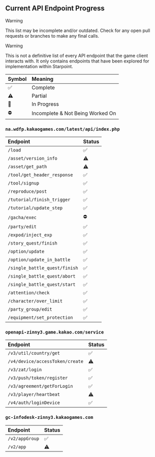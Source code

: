 ## Current API Endpoint Progress
> [!WARNING]
> This list may be incomplete and/or outdated. Check for any open pull requests or branches to make any final calls.

> [!WARNING]
> This is not a definitive list of every API endpoint that the game client interacts with. It only contains endpoints that have been explored for implementation within Starpoint.

Symbol | Meaning
:------- | :-------
:white_check_mark: | Complete
:warning: | Partial
:construction: | In Progress
:no_entry: | Incomplete & Not Being Worked On

### ``na.wdfp.kakaogames.com/latest/api/index.php``
Endpoint | Status
:------- | :-------
``/load`` | :white_check_mark:
``/asset/version_info`` | :warning:
``/asset/get_path`` | :warning:
``/tool/get_header_response`` | :white_check_mark:
``/tool/signup`` | :white_check_mark:
``/reproduce/post`` | :white_check_mark:
``/tutorial/finish_trigger`` | :white_check_mark:
``/tutorial/update_step`` | :white_check_mark:
``/gacha/exec`` | :no_entry:
``/party/edit`` | :white_check_mark:
``/expod/inject_exp`` | :white_check_mark:
``/story_quest/finish`` | :white_check_mark:
``/option/update`` | :white_check_mark:
``/option/update_in_battle`` | :white_check_mark:
``/single_battle_quest/finish`` | :white_check_mark:
``/single_battle_quest/abort`` | :white_check_mark:
``/single_battle_quest/start`` | :white_check_mark:
``/attention/check`` | :white_check_mark:
``/character/over_limit`` | :white_check_mark:
``/party_group/edit`` | :white_check_mark:
``/equipment/set_protection`` | :white_check_mark:

### ``openapi-zinny3.game.kakao.com/service``
Endpoint | Status
:------- | :-------
``/v3/util/country/get`` | :white_check_mark:
``/v4/device/accessToken/create`` | :warning:
``/v3/zat/login`` | :white_check_mark:
``/v3/push/token/register`` | :white_check_mark:
``/v3/agreement/getForLogin`` | :white_check_mark:
``/v3/player/heartbeat`` | :warning:
``/v4/auth/loginDevice`` | :white_check_mark:

### ``gc-infodesk-zinny3.kakaogames.com``
Endpoint | Status
:------- | :-------
``/v2/appGroup`` | :white_check_mark:
``/v2/app`` | :warning: